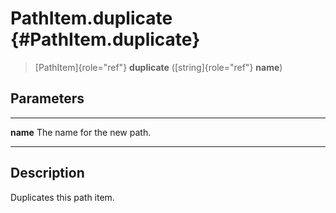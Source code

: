 PathItem.duplicate {#PathItem.duplicate}
==================

> [PathItem]{role="ref"} **duplicate** ([string]{role="ref"} **name**)

Parameters
----------

  ---------- ----------------------------
  **name**   The name for the new path.
  ---------- ----------------------------

Description
-----------

Duplicates this path item.
